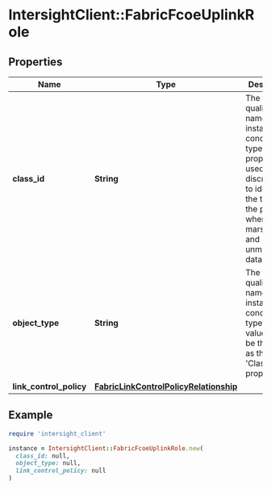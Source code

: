 # IntersightClient::FabricFcoeUplinkRole

## Properties

| Name | Type | Description | Notes |
| ---- | ---- | ----------- | ----- |
| **class_id** | **String** | The fully-qualified name of the instantiated, concrete type. This property is used as a discriminator to identify the type of the payload when marshaling and unmarshaling data. | [default to &#39;fabric.FcoeUplinkRole&#39;] |
| **object_type** | **String** | The fully-qualified name of the instantiated, concrete type. The value should be the same as the &#39;ClassId&#39; property. | [default to &#39;fabric.FcoeUplinkRole&#39;] |
| **link_control_policy** | [**FabricLinkControlPolicyRelationship**](FabricLinkControlPolicyRelationship.md) |  | [optional] |

## Example

```ruby
require 'intersight_client'

instance = IntersightClient::FabricFcoeUplinkRole.new(
  class_id: null,
  object_type: null,
  link_control_policy: null
)
```

